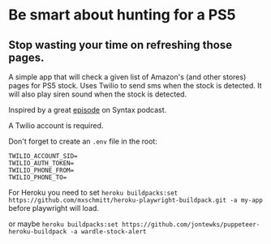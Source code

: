 # Be smart about hunting for a PS5

## Stop wasting your time on refreshing those pages.

A simple app that will check a given list of Amazon's (and other stores) pages for PS5 stock. Uses Twilio to send sms when the stock is detected. It will also play siren sound when the stock is detected.

Inspired by a great [episode](https://syntax.fm/show/311/hasty-treat-how-would-we-script-a-ps5-buying-bot) on Syntax podcast.

A Twilio account is required.

Don't forget to create an `.env` file in the root:

```dotenv
TWILIO_ACCOUNT_SID=
TWILIO_AUTH_TOKEN=
TWILIO_PHONE_FROM=
TWILIO_PHONE_TO=
```
For Heroku you need to set `heroku buildpacks:set https://github.com/mxschmitt/heroku-playwright-buildpack.git -a my-app` before playwright will load.



or maybe `heroku buildpacks:set https://github.com/jontewks/puppeteer-heroku-buildpack -a wardle-stock-alert`